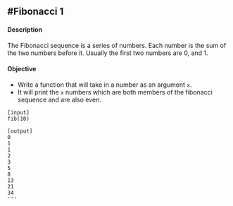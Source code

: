 #Fibonacci 1
---

#### Description

The Fibonacci sequence is a series of numbers. Each number is the sum of the two numbers before it. Usually the first two numbers are 0, and 1.

#### Objective

* Write a function that will take in a number as an argument `x`.
* It will print the `x` numbers which are both members of the fibonacci sequence and are also even.

```
[input]
fib(10)

[output]
0
1
1
2
3
5
8
13
21
34
'''
